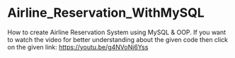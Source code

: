# Airline_Reservation_WithMySQL
How to create Airline Reservation System using MySQL & OOP.
If you want to watch the video for better understanding about the given code then click on the given link:
https://youtu.be/g4NVoNj6Yss
 

